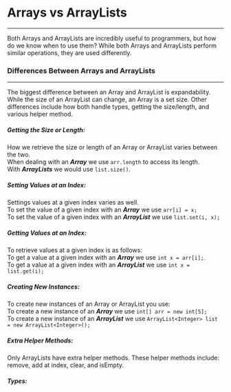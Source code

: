 # Arrays vs ArrayLists
<hr>
Both Arrays and ArrayLists are incredibly useful to programmers, but how do we know when to use them? While both Arrays and ArrayLists perform similar operations, they are used differently.

### Differences Between Arrays and ArrayLists
<hr>
The biggest difference between an Array and ArrayList is expandability. While the size of an ArrayList can change, an Array is a set size. Other differences include how both handle types, getting the size/length, and various helper method.

##### Getting the Size or Length:
How we retrieve the size or length of an Array or ArrayList varies between the two.
<br>
When dealing with an ***Array*** we use ``arr.length`` to access its length.
<br>
With ***ArrayLists*** we would use ``list.size()``.

##### Setting Values at an Index:
Settings values at a given index varies as well.
<br>
To set the value of a given index with an ***Array*** we use ``arr[i] = x;``
<br>
To set the value of a given index with an ***ArrayList*** we use ``list.set(i, x);``

##### Getting Values at an Index:
To retrieve values at a given index is as follows:
<br>
To get a value at a given index with an ***Array*** we use ``int x = arr[i];``.
<br>
To get a value at a given index with an ***ArrayList*** we use ``int x = list.get(i);``

##### Creating New Instances:
To create new instances of an Array or ArrayList you use:
<br>
To create a new instance of an ***Array*** we use ``int[] arr = new int[5];``
<br>
To create a new instance of an ***ArrayList*** we use ``ArrayList<Integer> list = new ArrayList<Integer>();``

##### Extra Helper Methods:
Only ArrayLists have extra helper methods. These helper methods include: remove, add at index, clear, and isEmpty.
<br>

##### Types:
